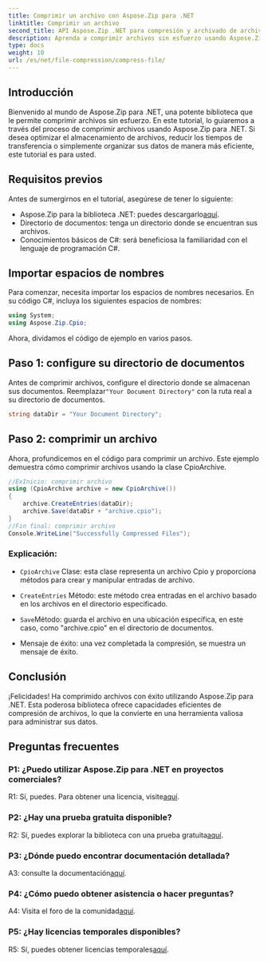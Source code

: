 ```yaml
---
title: Comprimir un archivo con Aspose.Zip para .NET
linktitle: Comprimir un archivo
second_title: API Aspose.Zip .NET para compresión y archivado de archivos
description: Aprenda a comprimir archivos sin esfuerzo usando Aspose.Zip para .NET. Siga nuestro tutorial paso a paso para una gestión eficiente de archivos.
type: docs
weight: 10
url: /es/net/file-compression/compress-file/
---
```

## Introducción

Bienvenido al mundo de Aspose.Zip para .NET, una potente biblioteca que le permite comprimir archivos sin esfuerzo. En este tutorial, lo guiaremos a través del proceso de comprimir archivos usando Aspose.Zip para .NET. Si desea optimizar el almacenamiento de archivos, reducir los tiempos de transferencia o simplemente organizar sus datos de manera más eficiente, este tutorial es para usted.

## Requisitos previos

Antes de sumergirnos en el tutorial, asegúrese de tener lo siguiente:

-  Aspose.Zip para la biblioteca .NET: puedes descargarlo[aquí](https://releases.aspose.com/zip/net/).
- Directorio de documentos: tenga un directorio donde se encuentran sus archivos.
- Conocimientos básicos de C#: será beneficiosa la familiaridad con el lenguaje de programación C#.

## Importar espacios de nombres

Para comenzar, necesita importar los espacios de nombres necesarios. En su código C#, incluya los siguientes espacios de nombres:

```csharp
using System;
using Aspose.Zip.Cpio;
```

Ahora, dividamos el código de ejemplo en varios pasos.

## Paso 1: configure su directorio de documentos

 Antes de comprimir archivos, configure el directorio donde se almacenan sus documentos. Reemplazar`"Your Document Directory"` con la ruta real a su directorio de documentos.

```csharp
string dataDir = "Your Document Directory";
```

## Paso 2: comprimir un archivo

Ahora, profundicemos en el código para comprimir un archivo. Este ejemplo demuestra cómo comprimir archivos usando la clase CpioArchive.

```csharp
//ExInicio: comprimir archivo
using (CpioArchive archive = new CpioArchive())
{
    archive.CreateEntries(dataDir);
    archive.Save(dataDir + "archive.cpio");
}
//Fin final: comprimir archivo
Console.WriteLine("Successfully Compressed Files");
```

### Explicación:

- `CpioArchive` Clase: esta clase representa un archivo Cpio y proporciona métodos para crear y manipular entradas de archivo.

- `CreateEntries` Método: este método crea entradas en el archivo basado en los archivos en el directorio especificado.

- `Save`Método: guarda el archivo en una ubicación específica, en este caso, como "archive.cpio" en el directorio de documentos.

- Mensaje de éxito: una vez completada la compresión, se muestra un mensaje de éxito.

## Conclusión

¡Felicidades! Ha comprimido archivos con éxito utilizando Aspose.Zip para .NET. Esta poderosa biblioteca ofrece capacidades eficientes de compresión de archivos, lo que la convierte en una herramienta valiosa para administrar sus datos.

## Preguntas frecuentes

### P1: ¿Puedo utilizar Aspose.Zip para .NET en proyectos comerciales?

 R1: Sí, puedes. Para obtener una licencia, visite[aquí](https://purchase.aspose.com/buy).

### P2: ¿Hay una prueba gratuita disponible?

 R2: Sí, puedes explorar la biblioteca con una prueba gratuita[aquí](https://releases.aspose.com/).

### P3: ¿Dónde puedo encontrar documentación detallada?

 A3: consulte la documentación[aquí](https://reference.aspose.com/zip/net/).

### P4: ¿Cómo puedo obtener asistencia o hacer preguntas?

 A4: Visita el foro de la comunidad[aquí](https://forum.aspose.com/c/zip/37).

### P5: ¿Hay licencias temporales disponibles?

 R5: Sí, puedes obtener licencias temporales[aquí](https://purchase.aspose.com/temporary-license/).